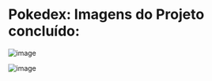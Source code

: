 # Pokedex: Imagens do Projeto concluído:

![image](https://user-images.githubusercontent.com/84812552/233459737-46aa426a-7c0a-439c-8ebc-b0a6ca89ba01.png)

![image](https://user-images.githubusercontent.com/84812552/233460427-cc88ad7e-153c-446a-8c58-9e170ffb9a8f.png)

